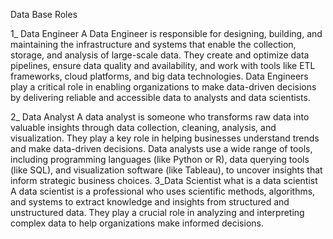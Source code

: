 Data Base Roles

1_ Data Engineer
A Data Engineer is responsible for designing, building, and maintaining the infrastructure and systems that enable the collection, storage, and analysis of large-scale
data. They create and optimize data pipelines, ensure data quality and availability, and work with tools like ETL frameworks, cloud platforms, and big data technologies.
Data Engineers play a critical role in enabling organizations to make data-driven decisions by delivering reliable and accessible data to analysts and data scientists.

2_ Data Analyst
A data analyst is someone who transforms raw data into valuable insights through data collection, cleaning, analysis, and visualization. 
They play a key role in helping businesses understand trends and make data-driven decisions. 
Data analysts use a wide range of tools, including programming languages (like Python or R), data querying tools (like SQL), 
and visualization software (like Tableau), to uncover insights that inform strategic business choices.
3_Data Scientist
what is a data scientist
A data scientist is a professional who uses scientific methods, algorithms, and systems to extract knowledge and insights from structured and unstructured data. They play a crucial role in analyzing and interpreting complex data to help organizations make informed decisions. 







